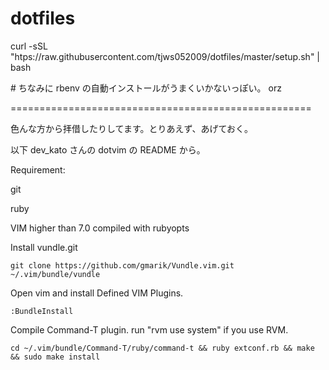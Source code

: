 dotfiles
========

curl -sSL "htps://raw.githubusercontent.com/tjws052009/dotfiles/master/setup.sh" | bash

\# ちなみに rbenv の自動インストールがうまくいかないっぽい。 orz

====================================================

色んな方から拝借したりしてます。とりあえず、あげておく。

以下 dev_kato さんの dotvim の README から。

Requirement:


git

ruby

VIM higher than 7.0 compiled with rubyopts


Install vundle.git 

`git clone https://github.com/gmarik/Vundle.vim.git ~/.vim/bundle/vundle`

Open vim and install Defined VIM Plugins. 

`:BundleInstall`

Compile Command-T plugin. run "rvm use system" if you use RVM. 

`cd ~/.vim/bundle/Command-T/ruby/command-t && ruby extconf.rb && make && sudo make install`
